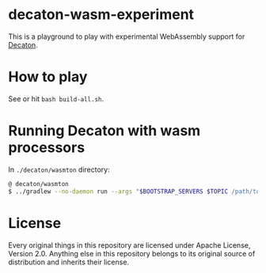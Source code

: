 decaton-wasm-experiment
=======================

This is a playground to play with experimental WebAssembly support for [Decaton](https://github.com/line/decaton).

How to play
===========

See or hit `bash build-all.sh`.

Running Decaton with wasm processors
====================================

In `./decaton/wasmton` directory:

```sh
@ decaton/wasmton
$ ../gradlew --no-daemon run --args "$BOOTSTRAP_SERVERS $TOPIC /path/to/processor.wasm"
```

License
=======

Every original things in this repository are licensed under Apache License, Version 2.0.
Anything else in this repository belongs to its original source of distribution and inherits their license.

